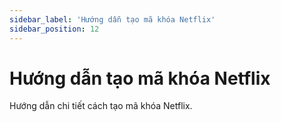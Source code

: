 ```yaml
---
sidebar_label: 'Hướng dẫn tạo mã khóa Netflix'
sidebar_position: 12
---
```


# Hướng dẫn tạo mã khóa Netflix

Hướng dẫn chi tiết cách tạo mã khóa Netflix.